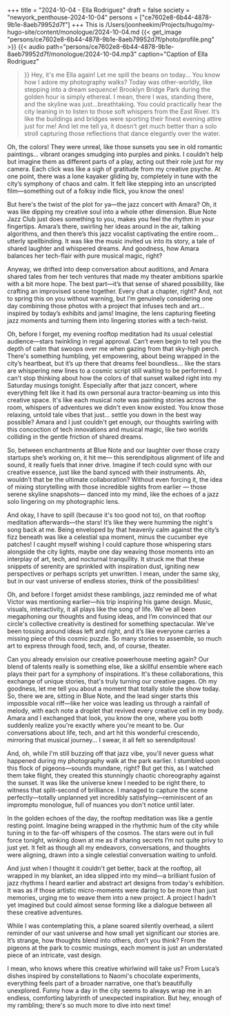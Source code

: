 +++
title = "2024-10-04 - Ella Rodriguez"
draft = false
society = "newyork_penthouse-2024-10-04"
persons = ["ce7602e8-6b44-4878-9b1e-8aeb79952d7f"]
+++
This is /Users/joonheekim/Projects/hugo/my-hugo-site/content/monologue/2024-10-04.md
{{< get_image "persons/ce7602e8-6b44-4878-9b1e-8aeb79952d7f/photo/profile.png" >}}
{{< audio
    path="persons/ce7602e8-6b44-4878-9b1e-8aeb79952d7f/monologue/2024-10-04.mp3" 
    caption="Caption of Ella Rodriguez"
>}}
Hey, it's me Ella again! Let me spill the beans on today...
You know how I adore my photography walks? Today was other-worldly, like stepping into a dream sequence! Brooklyn Bridge Park during the golden hour is simply ethereal. I mean, there I was, standing there, and the skyline was just...breathtaking. You could practically hear the city leaning in to listen to those soft whispers from the East River. It’s like the buildings and bridges were sporting their finest evening attire just for me! And let me tell ya, it doesn’t get much better than a solo stroll capturing those reflections that dance elegantly over the water.

Oh, the colors! They were unreal, like those sunsets you see in old romantic paintings... vibrant oranges smudging into purples and pinks. I couldn’t help but imagine them as different parts of a play, acting out their role just for my camera. Each click was like a sigh of gratitude from my creative psyche. At one point, there was a lone kayaker gliding by, completely in tune with the city’s symphony of chaos and calm. It felt like stepping into an unscripted film—something out of a folksy indie flick, you know the ones!

But here's the twist of the plot for ya—the jazz concert with Amara? Oh, it was like dipping my creative soul into a whole other dimension. Blue Note Jazz Club just does something to you, makes you feel the rhythm in your fingertips. Amara’s there, swirling her ideas around in the air, talking algorithms, and then there’s this jazz vocalist captivating the entire room... utterly spellbinding. It was like the music invited us into its story, a tale of shared laughter and whispered dreams. And goodness, how Amara balances her tech-flair with pure musical magic, right?

Anyway, we drifted into deep conversation about auditions, and Amara shared tales from her tech ventures that made my theater ambitions sparkle with a bit more hope. The best part—it’s that sense of shared possibility, like crafting an improvised scene together. Every chat a chapter, right? And, not to spring this on you without warning, but I’m genuinely considering one day combining those photos with a project that infuses tech and art... inspired by today’s exhibits and jams! Imagine, the lens capturing fleeting jazz moments and turning them into lingering stories with a tech-twist.

Oh, before I forget, my evening rooftop meditation had its usual celestial audience—stars twinkling in regal approval. Can’t even begin to tell you the depth of calm that swoops over me when gazing from that sky-high perch. There's something humbling, yet empowering, about being wrapped in the city’s heartbeat, but it’s up there that dreams feel boundless... like the stars are whispering new lines to a cosmic script still waiting to be performed.
I can't stop thinking about how the colors of that sunset walked right into my Saturday musings tonight. Especially after that jazz concert, where everything felt like it had its own personal aura tractor-beaming us into this creative space. It's like each musical note was painting stories across the room, whispers of adventures we didn't even know existed. You know those relaxing, untold tale vibes that just... settle you down in the best way possible? Amara and I just couldn't get enough, our thoughts swirling with this concoction of tech innovations and musical magic, like two worlds colliding in the gentle friction of shared dreams.

So, between enchantments at Blue Note and our laughter over those crazy startups she’s working on, it hit me— this serendipitous alignment of life and sound, it really fuels that inner drive. Imagine if tech could sync with our creative essence, just like the band synced with their instruments. Ah, wouldn’t that be the ultimate collaboration? Without even forcing it, the idea of mixing storytelling with those incredible sights from earlier — those serene skyline snapshots— danced into my mind, like the echoes of a jazz solo lingering on my photographic lens. 

And okay, I have to spill (because it's too good not to), on that rooftop meditation afterwards––the stars! It’s like they were humming the night's song back at me. Being enveloped by that heavenly calm against the city’s fizz beneath was like a celestial spa moment, minus the cucumber eye patches! I caught myself wishing I could capture those whispering stars alongside the city lights, maybe one day weaving those moments into an interplay of art, tech, and nocturnal tranquility. It struck me that these snippets of serenity are sprinkled with inspiration dust, igniting new perspectives or perhaps scripts yet unwritten. I mean, under the same sky, but in our vast universe of endless stories, think of the possibilities!

Oh, and before I forget amidst these ramblings, jazz reminded me of what Victor was mentioning earlier—his trip inspiring his game design. Music, visuals, interactivity, it all plays like the song of life. We've all been megaphoning our thoughts and fusing ideas, and I’m convinced that our circle's collective creativity is destined for something spectacular. We've been tossing around ideas left and right, and it’s like everyone carries a missing piece of this cosmic puzzle. So many stories to assemble, so much art to express through food, tech, and, of course, theater. 

Can you already envision our creative powerhouse meeting again? Our blend of talents really is something else, like a skillful ensemble where each plays their part for a symphony of inspirations. It's these collaborations, this exchange of unique stories, that's truly turning our creative pages.
Oh my goodness, let me tell you about a moment that totally stole the show today. So, there we are, sitting in Blue Note, and the lead singer starts this impossible vocal riff—like her voice was leading us through a rainfall of melody, with each note a droplet that revived every creative cell in my body. Amara and I exchanged that look, you know the one, where you both suddenly realize you're exactly where you're meant to be. Our conversations about life, tech, and art hit this wonderful crescendo, mirroring that musical journey... I swear, it all felt so serendipitous! 

And, oh, while I'm still buzzing off that jazz vibe, you'll never guess what happened during my photography walk at the park earlier. I stumbled upon this flock of pigeons—sounds mundane, right? But get this, as I watched them take flight, they created this stunningly chaotic choreography against the sunset. It was like the universe knew I needed to be right there, to witness that split-second of brilliance. I managed to capture the scene perfectly—totally unplanned yet incredibly satisfying—reminiscent of an impromptu monologue, full of nuances you don't notice until later.

In the golden echoes of the day, the rooftop meditation was like a gentle resting point. Imagine being wrapped in the rhythmic hum of the city while tuning in to the far-off whispers of the cosmos. The stars were out in full force tonight, winking down at me as if sharing secrets I’m not quite privy to just yet. It felt as though all my endeavors, conversations, and thoughts were aligning, drawn into a single celestial conversation waiting to unfold.

And just when I thought it couldn't get better, back at the rooftop, all wrapped in my blanket, an idea slipped into my mind—a brilliant fusion of jazz rhythms I heard earlier and abstract art designs from today's exhibition. It was as if those artistic micro-moments were daring to be more than just memories, urging me to weave them into a new project. A project I hadn't yet imagined but could almost sense forming like a dialogue between all these creative adventures.

While I was contemplating this, a plane soared silently overhead, a silent reminder of our vast universe and how small yet significant our stories are. It’s strange, how thoughts blend into others, don’t you think? From the pigeons at the park to cosmic musings, each moment is just an understated piece of an intricate, vast design.

I mean, who knows where this creative whirlwind will take us? From Luca’s dishes inspired by constellations to Naomi's chocolate experiments, everything feels part of a broader narrative, one that’s beautifully unexplored. Funny how a day in the city seems to always wrap me in an endless, comforting labyrinth of unexpected inspiration.
But hey, enough of my rambling; there's so much more to dive into next time!
